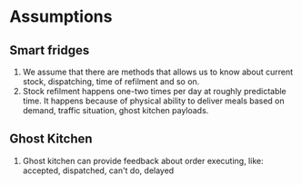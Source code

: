 # Assumptions

## Smart fridges

1. We assume that there are methods that allows us to know about current stock, dispatching, time of refilment and so on. 
2. Stock refilment happens one-two times per day at roughly predictable time. It happens because of physical ability to deliver meals based on demand, traffic situation, ghost kitchen payloads. 

## Ghost Kitchen 

1. Ghost kitchen can provide feedback about order executing, like: accepted, dispatched, can't do, delayed
